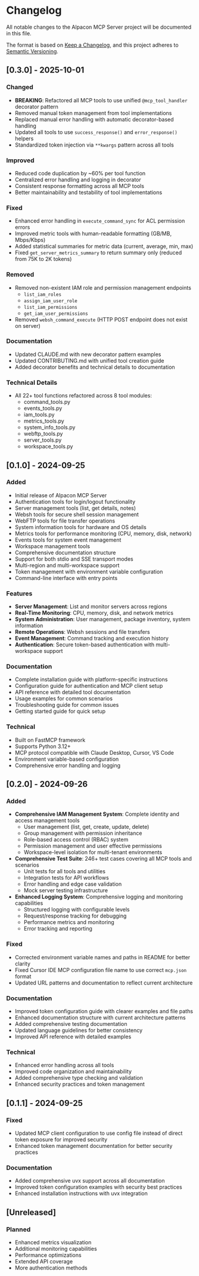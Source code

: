 # Changelog

All notable changes to the Alpacon MCP Server project will be documented in this file.

The format is based on [Keep a Changelog](https://keepachangelog.com/en/1.0.0/),
and this project adheres to [Semantic Versioning](https://semver.org/spec/v2.0.0.html).

## [0.3.0] - 2025-10-01

### Changed
- **BREAKING**: Refactored all MCP tools to use unified `@mcp_tool_handler` decorator pattern
- Removed manual token management from tool implementations
- Replaced manual error handling with automatic decorator-based handling
- Updated all tools to use `success_response()` and `error_response()` helpers
- Standardized token injection via `**kwargs` pattern across all tools

### Improved
- Reduced code duplication by ~60% per tool function
- Centralized error handling and logging in decorator
- Consistent response formatting across all MCP tools
- Better maintainability and testability of tool implementations

### Fixed
- Enhanced error handling in `execute_command_sync` for ACL permission errors
- Improved metric tools with human-readable formatting (GB/MB, Mbps/Kbps)
- Added statistical summaries for metric data (current, average, min, max)
- Fixed `get_server_metrics_summary` to return summary only (reduced from 75K to 2K tokens)

### Removed
- Removed non-existent IAM role and permission management endpoints
  - `list_iam_roles`
  - `assign_iam_user_role`
  - `list_iam_permissions`
  - `get_iam_user_permissions`
- Removed `websh_command_execute` (HTTP POST endpoint does not exist on server)

### Documentation
- Updated CLAUDE.md with new decorator pattern examples
- Updated CONTRIBUTING.md with unified tool creation guide
- Added decorator benefits and technical details to documentation

### Technical Details
- All 22+ tool functions refactored across 8 tool modules:
  - command_tools.py
  - events_tools.py
  - iam_tools.py
  - metrics_tools.py
  - system_info_tools.py
  - webftp_tools.py
  - server_tools.py
  - workspace_tools.py

## [0.1.0] - 2024-09-25

### Added
- Initial release of Alpacon MCP Server
- Authentication tools for login/logout functionality
- Server management tools (list, get details, notes)
- Websh tools for secure shell session management
- WebFTP tools for file transfer operations
- System information tools for hardware and OS details
- Metrics tools for performance monitoring (CPU, memory, disk, network)
- Events tools for system event management
- Workspace management tools
- Comprehensive documentation structure
- Support for both stdio and SSE transport modes
- Multi-region and multi-workspace support
- Token management with environment variable configuration
- Command-line interface with entry points

### Features
- **Server Management**: List and monitor servers across regions
- **Real-Time Monitoring**: CPU, memory, disk, and network metrics
- **System Administration**: User management, package inventory, system information
- **Remote Operations**: Websh sessions and file transfers
- **Event Management**: Command tracking and execution history
- **Authentication**: Secure token-based authentication with multi-workspace support

### Documentation
- Complete installation guide with platform-specific instructions
- Configuration guide for authentication and MCP client setup
- API reference with detailed tool documentation
- Usage examples for common scenarios
- Troubleshooting guide for common issues
- Getting started guide for quick setup

### Technical
- Built on FastMCP framework
- Supports Python 3.12+
- MCP protocol compatible with Claude Desktop, Cursor, VS Code
- Environment variable-based configuration
- Comprehensive error handling and logging

## [0.2.0] - 2024-09-26

### Added
- **Comprehensive IAM Management System**: Complete identity and access management tools
  - User management (list, get, create, update, delete)
  - Group management with permission inheritance
  - Role-based access control (RBAC) system
  - Permission management and user effective permissions
  - Workspace-level isolation for multi-tenant environments
- **Comprehensive Test Suite**: 246+ test cases covering all MCP tools and scenarios
  - Unit tests for all tools and utilities
  - Integration tests for API workflows
  - Error handling and edge case validation
  - Mock server testing infrastructure
- **Enhanced Logging System**: Comprehensive logging and monitoring capabilities
  - Structured logging with configurable levels
  - Request/response tracking for debugging
  - Performance metrics and monitoring
  - Error tracking and reporting

### Fixed
- Corrected environment variable names and paths in README for better clarity
- Fixed Cursor IDE MCP configuration file name to use correct `mcp.json` format
- Updated URL patterns and documentation to reflect current architecture

### Documentation
- Improved token configuration guide with clearer examples and file paths
- Enhanced documentation structure with current architecture patterns
- Added comprehensive testing documentation
- Updated language guidelines for better consistency
- Improved API reference with detailed examples

### Technical
- Enhanced error handling across all tools
- Improved code organization and maintainability
- Added comprehensive type checking and validation
- Enhanced security practices and token management

## [0.1.1] - 2024-09-25

### Fixed
- Updated MCP client configuration to use config file instead of direct token exposure for improved security
- Enhanced token management documentation for better security practices

### Documentation
- Added comprehensive uvx support across all documentation
- Improved token configuration examples with security best practices
- Enhanced installation instructions with uvx integration

## [Unreleased]

### Planned
- Enhanced metrics visualization
- Additional monitoring capabilities
- Performance optimizations
- Extended API coverage
- More authentication methods